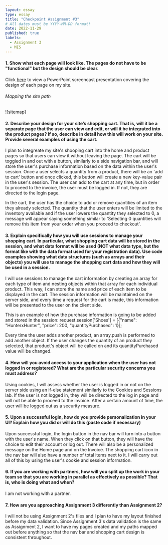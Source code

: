 ```yaml
---
layout: essay
type: essay
title: "Checkpoint Assignment #3"
# All dates must be YYYY-MM-DD format!
date: 2022-11-29
published: true
labels:
  - Assignment 3
  - MIS
---
```

#### 1. Show what each page will look like. The pages do not have to be "functional" but the design should be clear.

Click [here](https://youtu.be/NF6ctpJZDvI) to view a PowerPoint screencast presentation covering the design of each page on my site. 

###### Mapping the site path
![sitemap]

#### 2. Describe your design for your site’s shopping cart. That is, will it be a separate page that the user can view and edit, or will it be integrated into the product pages? If so, describe in detail how this will work on your site. Provide several examples of using the cart.

I plan to integreate my site's shooping cart into the home and product pages so that users can view it without leaving the page. The cart will be toggled in and out with a button, similarly to a side navigation bar, and will store the user's purchase information based on the data within the user's session. Once a user selects a quantity from a product, there will be an 'add to cart' button and once clicked, this button will create a new key-value pair in the user's session. The user can add to the cart at any time, but in order to proceed to the invoice, the user must be logged in. If not, they are directed to the login page. 

In the cart, the user has the choice to add or remove quantities of an item they already selected. The quantity that the user enters will be limited to the inventory available and if the user lowers the quantity they selected to 0, a message will appear saying something similar to 'Selecting 0 quantities will remove this item from your order when you proceed to checkout'.


#### 3. Explain specifically how you will use sessions to manage your shopping cart. In particular, what shopping cart data will be stored in the session, and what data format will be used (NOT what data type, but the format like with the data format used for your registration data). Use code examples showing what data structures (such as arrays and their objects) you will use to manage the shopping cart data and how they will be used in a session.

I will use sessions to manage the cart information by creating an array for each type of item and nesting objects within that array for each individual product. This way, I can store the name and price of each item to be displayed in the cart. The session information will be maintained on the server side, and every time a request for the cart is made, this information will be presented to the user on the client side. 

This is an example of how the purchase information is going to be added and stored in the session:
request.session\['Shoes'] = \[{"name": "HunterxHunter", "price": 200, "quantityPurchased": 1}];

Every time the user adds another product, an array.push is performed to add another object. If the user changes the quantity of an product they selected, that product's object will be called on and its quantityPurchased value will be changed.

#### 4. How will you avoid access to your application when the user has not logged in or registered? What are the particular security concerns you must address?

Using cookies, I will assess whether the user is logged in or not on the server side using an if-else statement similarly to the Cookies and Sessions lab. If the user is not logged in, they will be directed to the log in page and will not be able to proceed to the invoice. After a certain amount of time, the user will be logged out as a security measure. 

#### 5. Upon a successful login, how do you provide personalization in your UI? Explain how you did or will do this (paste code if necessary)

Upon successful login, the login button in the nav bar will turn into a button with the user's name. When they click on that button, they will have the choice to edit their account or log out. There will also be a personalized message on the Home page and on the Invoice. The shopping cart icon in the nav bar will also have a number of total items next to it. I will carry out all of this by using the user's cookie and session information.

#### 6. If you are working with partners, how will you split up the work in your team so that you are working in parallel as effectively as possible? That is, who is doing what and when?

I am not working with a partner.

#### 7. How are you approaching Assignment 3 differently than Assignment 2?

I will not be using Assignment 2's files and I plan to have my layout finished before my data validation. Since Assignment 3's data validation is the same as Assignment 2, I want to have my pages created and my paths mapped out before anything so that the nav bar and shopping cart design is consistent throughout. 
